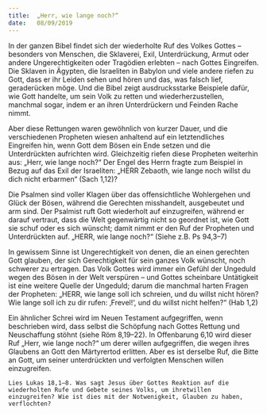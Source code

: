 ```yaml
---
title:  „Herr, wie lange noch?“
date:   08/09/2019
---
```


In der ganzen Bibel findet sich der wiederholte Ruf des Volkes Gottes – besonders von Menschen, die Sklaverei, Exil, Unterdrückung, Armut oder andere Ungerechtigkeiten oder Tragödien erlebten – nach Gottes Eingreifen. Die Sklaven in Ägypten, die Israeliten in Babylon und viele andere riefen zu Gott, dass er ihr Leiden sehen und hören und das, was falsch lief, geraderücken möge. Und die Bibel zeigt ausdrucksstarke Beispiele dafür, wie Gott handelte, um sein Volk zu retten und wiederherzustellen, manchmal sogar, indem er an ihren Unterdrückern und Feinden Rache nimmt.

Aber diese Rettungen waren gewöhnlich von kurzer Dauer, und die verschiedenen Propheten wiesen anhaltend auf ein letztendliches Eingreifen hin, wenn Gott dem Bösen ein Ende setzen und die Unterdrückten aufrichten wird. Gleichzeitig riefen diese Propheten weiterhin aus: „Herr, wie lange noch?“ Der Engel des Herrn fragte zum Beispiel in Bezug auf das Exil der Israeliten: „HERR Zebaoth, wie lange noch willst du dich nicht erbarmen“ (Sach 1,12)?

Die Psalmen sind voller Klagen über das offensichtliche Wohlergehen und Glück der Bösen, während die Gerechten misshandelt, ausgebeutet und arm sind. Der Psalmist ruft Gott wiederholt auf einzugreifen, während er darauf vertraut, dass die Welt gegenwärtig nicht so geordnet ist, wie Gott sie schuf oder es sich wünscht; damit nimmt er den Ruf der Propheten und Unterdrückten auf. „HERR, wie lange noch?“ (Siehe z.B. Ps 94,3–7)

In gewissem Sinne ist Ungerechtigkeit von denen, die an einen gerechten Gott glauben, der sich Gerechtigkeit für sein ganzes Volk wünscht, noch schwerer zu ertragen. Das Volk Gottes wird immer ein Gefühl der Ungeduld wegen des Bösen in der Welt verspüren – und Gottes scheinbare Untätigkeit ist eine weitere Quelle der Ungeduld; darum die manchmal harten Fragen der Propheten: „HERR, wie lange soll ich schreien, und du willst nicht hören? Wie lange soll ich zu dir rufen: ‚Frevel!‘, und du willst nicht helfen?“ (Hab 1,2)

Ein ähnlicher Schrei wird im Neuen Testament aufgegriffen, wenn beschrieben wird, dass selbst die Schöpfung nach Gottes Rettung und Neuschaffung stöhnt (siehe Röm 8,19–22). In Offenbarung 6,10 wird dieser Ruf „Herr, wie lange noch?“ um derer willen aufgegriffen, die wegen ihres Glaubens an Gott den Märtyrertod erlitten. Aber es ist derselbe Ruf, die Bitte an Gott, um seiner unterdrückten und verfolgten Menschen willen einzugreifen.

`Lies Lukas 18,1–8. Was sagt Jesus über Gottes Reaktion auf die wiederholten Rufe und Gebete seines Volks, um ihretwillen einzugreifen? Wie ist dies mit der Notwenigkeit, Glauben zu haben, verflochten?`
